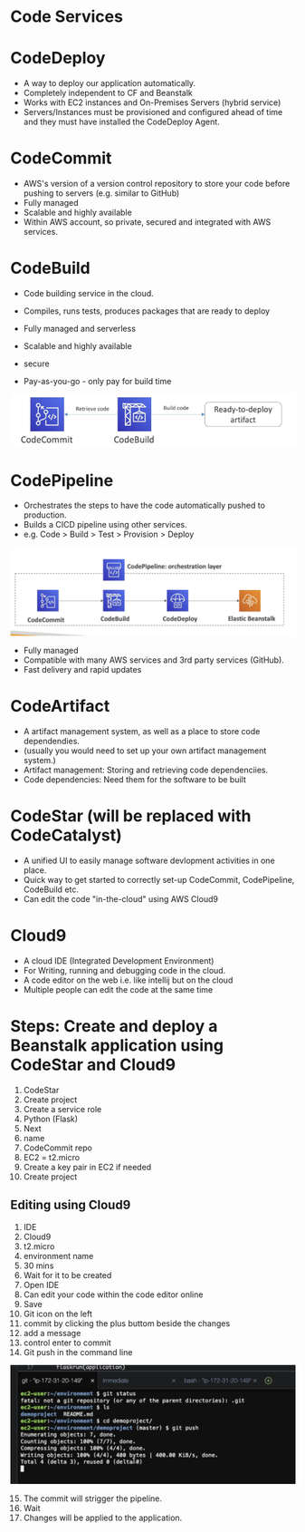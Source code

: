 # Code Services

# CodeDeploy

- A way to deploy our application automatically.
- Completely independent to CF and Beanstalk
- Works with EC2 instances and On-Premises Servers (hybrid service)
- Servers/Instances must be provisioned and configured ahead of time and they must have installed the CodeDeploy Agent.

# CodeCommit

- AWS's version of a version control repository to store your code before pushing to servers (e.g. similar to GitHub)
- Fully managed
- Scalable and highly available
- Within AWS account, so private, secured and integrated with AWS services.

# CodeBuild

- Code building service in the cloud.
- Compiles, runs tests, produces packages that are ready to deploy

- Fully managed and serverless
- Scalable and highly available
- secure
- Pay-as-you-go - only pay for build time

![](../Images/co.png)

# CodePipeline

- Orchestrates the steps to have the code automatically pushed to production.
- Builds a CICD pipeline using other services.
- e.g. Code > Build > Test > Provision > Deploy

![](../Images/cod.png)

- Fully managed
- Compatible with many AWS services and 3rd party services (GitHub).
- Fast delivery and rapid updates

# CodeArtifact

- A artifact management system, as well as a place to store code dependendies.
- (usually you would need to set up your own artifact management system.)
- Artifact management: Storing and retrieving code dependenciies.
- Code dependencies: Need them for the software to be built

# CodeStar (will be replaced with CodeCatalyst)

- A unified UI to easily manage software devlopment activities in one place.
- Quick way to get started to correctly set-up CodeCommit, CodePipeline, CodeBuild etc.
- Can edit the code "in-the-cloud" using AWS Cloud9

# Cloud9

- A cloud IDE (Integrated Development Environment)
- For Writing, running and debugging code in the cloud. 
- A code editor on the web i.e. like intellij but on the cloud
- Multiple people can edit the code at the same time

# Steps: Create and deploy a Beanstalk application using CodeStar and Cloud9

1. CodeStar
2. Create project
3. Create a service role
4. Python (Flask)
5. Next
6. name
7. CodeCommit repo
8. EC2 = t2.micro
9. Create a key pair in EC2 if needed
10. Create project

## Editing using Cloud9

1. IDE
2. Cloud9
3. t2.micro
4. environment name
5. 30 mins
6. Wait for it to be created
7. Open IDE
8. Can edit your code within the code editor online
9. Save
10. Git icon on the left
11. commit by clicking the plus buttom beside the changes
12. add a message
13. control enter to commit
14. Git push in the command line

![](../Images/com.png)

15. The commit will strigger the pipeline.
16. Wait
17. Changes will be applied to the application.